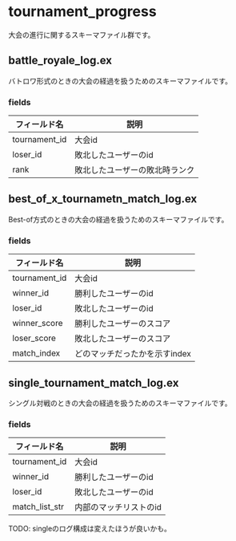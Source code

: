 # tournament_progress
大会の進行に関するスキーマファイル群です。

## battle_royale_log.ex
バトロワ形式のときの大会の経過を扱うためのスキーマファイルです。

### fields

| フィールド名 | 説明 |
| --- | --- |
| tournament_id | 大会id |
| loser_id | 敗北したユーザーのid |
| rank | 敗北したユーザーの敗北時ランク |

## best_of_x_tournametn_match_log.ex
Best-of方式のときの大会の経過を扱うためのスキーマファイルです。

### fields

| フィールド名 | 説明 |
| --- | --- |
| tournament_id | 大会id |
| winner_id | 勝利したユーザーのid |
| loser_id | 敗北したユーザーのid |
| winner_score | 勝利したユーザーのスコア |
| loser_score | 敗北したユーザーのスコア |
| match_index | どのマッチだったかを示すindex |

## single_tournament_match_log.ex
シングル対戦のときの大会の経過を扱うためのスキーマファイルです。

### fields

| フィールド名 | 説明 |
| --- | --- |
| tournament_id | 大会id |
| winner_id | 勝利したユーザーのid |
| loser_id | 敗北したユーザーのid |
| match_list_str | 内部のマッチリストのid |

TODO:
    singleのログ構成は変えたほうが良いかも。